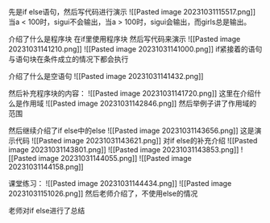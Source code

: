 先是if else语句，然后写代码进行演示
![[Pasted image 20231031115517.png]]
当a < 100时，sigui不会输出，当a > 100时，sigui会输出，而girls总是输出。

介绍了什么是程序块
在if里使用程序块
然后写代码来演示
![[Pasted image 20231031141210.png]]
![[Pasted image 20231031141000.png]]
if紧接着的语句与语句块在条件成立的情况下都会执行

介绍了什么是空语句
![[Pasted image 20231031141432.png]]

然后补充程序块的内容：
![[Pasted image 20231031141720.png]]
这里在介绍什么是作用域
![[Pasted image 20231031142846.png]]
然后举例子讲了作用域的范围

然后继续介绍了if else中的else
![[Pasted image 20231031143656.png]]
这是演示代码
![[Pasted image 20231031143621.png]]
对if else的补充介绍
![[Pasted image 20231031143801.png]]
![[Pasted image 20231031143853.png]]
![[Pasted image 20231031144055.png]]
![[Pasted image 20231031144158.png]]

课堂练习：
![[Pasted image 20231031144434.png]]
![[Pasted image 20231031151026.png]]
然后老师介绍了，不使用else的情况

老师对if else进行了总结